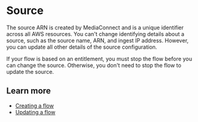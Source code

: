 # Source<a name="hp-view-flow-source"></a>

The source ARN is created by MediaConnect and is a unique identifier across all AWS resources\. You can't change identifying details about a source, such as the source name, ARN, and ingest IP address\. However, you can update all other details of the source configuration\. 

If your flow is based on an entitlement, you must stop the flow before you can change the source\. Otherwise, you don't need to stop the flow to update the source\.

## Learn more<a name="hp-view-flow-source-learn"></a>
+ [Creating a flow](https://docs.aws.amazon.com/mediaconnect/latest/ug/flows-create.html?icmpid=docs_mediaconnect_help_panel_hp-create-flow)
+ [Updating a flow](https://docs.aws.amazon.com/mediaconnect/latest/ug/flows-update.html?icmpid=docs_mediaconnect_help_panel_hp-create-flow)